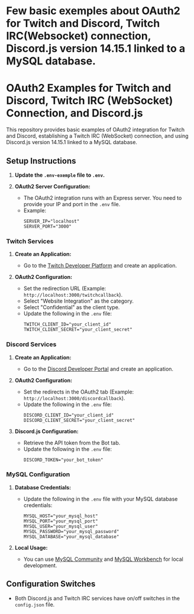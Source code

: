 # Few basic exemples about OAuth2 for Twitch and Discord, Twitch IRC(Websocket) connection, Discord.js version 14.15.1 linked to a MySQL database.

# OAuth2 Examples for Twitch and Discord, Twitch IRC (WebSocket) Connection, and Discord.js

This repository provides basic examples of OAuth2 integration for Twitch and Discord, establishing a Twitch IRC (WebSocket) connection, and using Discord.js version 14.15.1 linked to a MySQL database.

## Setup Instructions

1. **Update the `.env-exemple` file to `.env`.**

2. **OAuth2 Server Configuration:**
   - The OAuth2 integration runs with an Express server. You need to provide your IP and port in the `.env` file.
   - Example:
     ```env
     SERVER_IP="localhost"
     SERVER_PORT="3000"
     ```

### Twitch Services

1. **Create an Application:**
   - Go to the [Twitch Developer Platform](https://dev.twitch.tv/) and create an application.

2. **OAuth2 Configuration:**
   - Set the redirection URL (Example: `http://localhost:3000/twitchcallback`).
   - Select "Website Integration" as the category.
   - Select "Confidential" as the client type.
   - Update the following in the `.env` file:
     ```env
     TWITCH_CLIENT_ID="your_client_id"
     TWITCH_CLIENT_SECRET="your_client_secret"
     ```

### Discord Services

1. **Create an Application:**
   - Go to the [Discord Developer Portal](https://discord.com/developers/applications) and create an application.

2. **OAuth2 Configuration:**
   - Set the redirects in the OAuth2 tab (Example: `http://localhost:3000/discordcallback`).
   - Update the following in the `.env` file:
     ```env
     DISCORD_CLIENT_ID="your_client_id"
     DISCORD_CLIENT_SECRET="your_client_secret"
     ```

3. **Discord.js Configuration:**
   - Retrieve the API token from the Bot tab.
   - Update the following in the `.env` file:
     ```env
     DISCORD_TOKEN="your_bot_token"
     ```

### MySQL Configuration

1. **Database Credentials:**
   - Update the following in the `.env` file with your MySQL database credentials:
     ```env
     MYSQL_HOST="your_mysql_host"
     MYSQL_PORT="your_mysql_port"
     MYSQL_USER="your_mysql_user"
     MYSQL_PASSWORD="your_mysql_password"
     MYSQL_DATABASE="your_mysql_database"
     ```

2. **Local Usage:**
   - You can use [MySQL Community](https://dev.mysql.com/downloads/mysql/) and [MySQL Workbench](https://www.mysql.com/products/workbench/) for local development.

## Configuration Switches

- Both Discord.js and Twitch IRC services have on/off switches in the `config.json` file.


